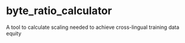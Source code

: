 # byte_ratio_calculator
A tool to calculate scaling needed to achieve cross-lingual training data equity
